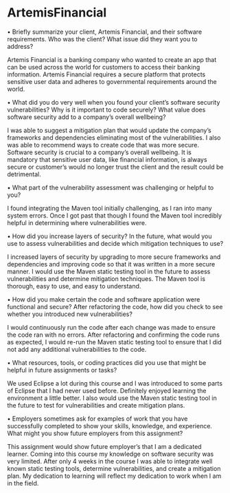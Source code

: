 # ArtemisFinancial
•	Briefly summarize your client, Artemis Financial, and their software requirements. Who was the client? What issue did they want you to address?

Artemis Financial is a banking company who wanted to create an app that can be used across the world for customers to access their banking information. Artemis Financial requires a secure platform that protects sensitive user data and adheres to governmental requirements around the world. 

•	What did you do very well when you found your client’s software security vulnerabilities? Why is it important to code securely? What value does software security add to a company’s overall wellbeing?

I was able to suggest a mitigation plan that would update the company’s frameworks and dependencies eliminating most of the vulnerabilities. I also was able to recommend ways to create code that was more secure. Software security is crucial to a company’s overall wellbeing. It is mandatory that sensitive user data, like financial information, is always secure or customer’s would no longer trust the client and the result could be detrimental. 

•	What part of the vulnerability assessment was challenging or helpful to you?

I found integrating the Maven tool initially challenging, as I ran into many system errors. Once I got past that though I found the Maven tool incredibly helpful in determining where vulnerabilities were. 

•	How did you increase layers of security? In the future, what would you use to assess vulnerabilities and decide which mitigation techniques to use?

I increased layers of security by upgrading to more secure frameworks and dependencies and improving code so that it was written in a more secure manner. I would use the Maven static testing tool in the future to assess vulnerabilities and determine mitigation techniques. The Maven tool is thorough, easy to use, and easy to understand. 

•	How did you make certain the code and software application were functional and secure? After refactoring the code, how did you check to see whether you introduced new vulnerabilities?

I would continuously run the code after each change was made to ensure the code ran with no errors. After refactoring and confirming the code runs as expected, I would re-run the Maven static testing tool to ensure that I did not add any additional vulnerabilities to the code. 

•	What resources, tools, or coding practices did you use that might be helpful in future assignments or tasks?

We used Eclipse a lot during this course and I was introduced to some parts of Eclipse that I had never used before. Definitely enjoyed learning the environment a little better. I also would use the Maven static testing tool in the future to test for vulnerabilities and create mitigation plans. 

•	Employers sometimes ask for examples of work that you have successfully completed to show your skills, knowledge, and experience. What might you show future employers from this assignment?

This assignment would show future employer’s that I am a dedicated learner. Coming into this course my knowledge on software security was very limited. After only 4 weeks in the course I was able to integrate well known static testing tools, determine vulnerabilities, and create a mitigation plan. My dedication to learning will reflect my dedication to work when I am in the field. 

